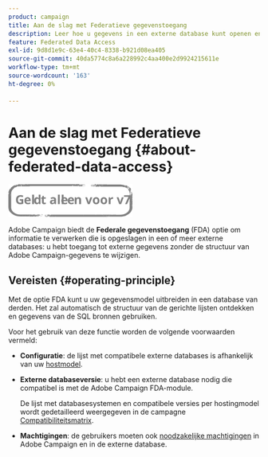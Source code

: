 ```yaml
---
product: campaign
title: Aan de slag met Federatieve gegevenstoegang
description: Leer hoe u gegevens in een externe database kunt openen en verwerken
feature: Federated Data Access
exl-id: 9d8d1e9c-63e4-40c4-8338-b921d08ea405
source-git-commit: 40da5774c8a6a228992c4aa400e2d9924215611e
workflow-type: tm+mt
source-wordcount: '163'
ht-degree: 0%

---
```


# Aan de slag met Federatieve gegevenstoegang {#about-federated-data-access}

![](../../assets/v7-only.svg)

Adobe Campaign biedt de **Federale gegevenstoegang** (FDA) optie om informatie te verwerken die is opgeslagen in een of meer externe databases: u hebt toegang tot externe gegevens zonder de structuur van Adobe Campaign-gegevens te wijzigen.

## Vereisten {#operating-principle}

Met de optie FDA kunt u uw gegevensmodel uitbreiden in een database van derden. Het zal automatisch de structuur van de gerichte lijsten ontdekken en gegevens van de SQL bronnen gebruiken.

Voor het gebruik van deze functie worden de volgende voorwaarden vermeld:

* **Configuratie**: de lijst met compatibele externe databases is afhankelijk van uw [hostmodel](../../installation/using/hosting-models.md).
* **Externe databaseversie**: u hebt een externe database nodig die compatibel is met de Adobe Campaign FDA-module.

   De lijst met databasesystemen en compatibele versies per hostingmodel wordt gedetailleerd weergegeven in de campagne [Compatibiliteitsmatrix](../../rn/using/compatibility-matrix.md#FederatedDataAccessFDA).

* **Machtigingen**: de gebruikers moeten ook [noodzakelijke machtigingen](../../installation/using/remote-database-access-rights.md) in Adobe Campaign en in de externe database.

